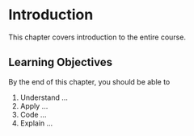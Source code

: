 # Introduction

This chapter covers introduction to the entire course.

## Learning Objectives

By the end of this chapter, you should be able to

1. Understand ...
2. Apply ...
3. Code ...
4. Explain ...

```{tableofcontents}
```
